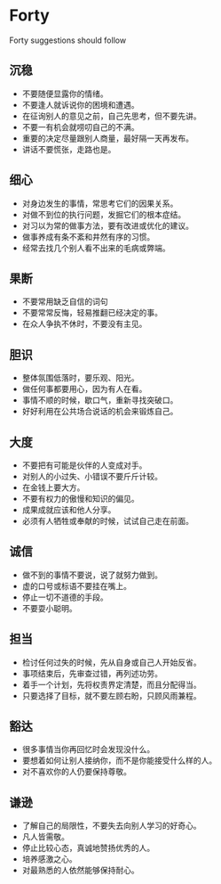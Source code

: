 # Forty
Forty suggestions should follow

沉稳
---

* 不要随便显露你的情绪。
* 不要逢人就诉说你的困境和遭遇。
* 在征询别人的意见之前，自己先思考，但不要先讲。
* 不要一有机会就唠叨自己的不满。
* 重要的决定尽量跟别人商量，最好隔一天再发布。
* 讲话不要慌张，走路也是。

细心
---

* 对身边发生的事情，常思考它们的因果关系。
* 对做不到位的执行问题，发掘它们的根本症结。
* 对习以为常的做事方法，要有改进或优化的建议。
* 做事养成有条不紊和井然有序的习惯。
* 经常去找几个别人看不出来的毛病或弊端。

果断
---

* 不要常用缺乏自信的词句
* 不要常常反悔，轻易推翻已经决定的事。
* 在众人争执不休时，不要没有主见。

胆识
---

* 整体氛围低落时，要乐观、阳光。
* 做任何事都要用心，因为有人在看。
* 事情不顺的时候，歇口气，重新寻找突破口。
* 好好利用在公共场合说话的机会来锻炼自己。

大度
---

* 不要把有可能是伙伴的人变成对手。
* 对别人的小过失、小错误不要斤斤计较。
* 在金钱上要大方。
* 不要有权力的傲慢和知识的偏见。
* 成果成就应该和他人分享。
* 必须有人牺牲或奉献的时候，试试自己走在前面。

诚信
---

* 做不到的事情不要说，说了就努力做到。
* 虚的口号或标语不要挂在嘴上。
* 停止一切不道德的手段。
* 不要耍小聪明。

担当
---

* 检讨任何过失的时候，先从自身或自己人开始反省。
* 事项结束后，先审查过错，再列述功劳。
* 着手一个计划，先将权责界定清楚，而且分配得当。
* 只要选择了目标，就不要左顾右盼，只顾风雨兼程。

豁达
---

* 很多事情当你再回忆时会发现没什么。
* 要想着如何让别人接纳你，而不是你能接受什么样的人。
* 对不喜欢你的人仍要保持尊敬。

谦逊
---

* 了解自己的局限性，不要失去向别人学习的好奇心。
* 凡人皆需敬。
* 停止比较心态，真诚地赞扬优秀的人。
* 培养感激之心。
* 对最熟悉的人依然能够保持耐心。
